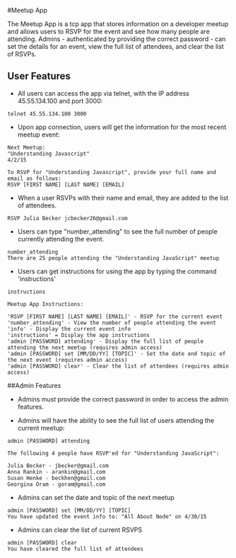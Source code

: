 #Meetup App

The Meetup App is a tcp app that stores information on a developer meetup and allows users to RSVP for the event and see how many people are attending. Admins - authenticated by providing the correct password - can set the details for an event, view the full list of attendees, and clear the list of RSVPs.

## User Features

* All users can access the app via telnet, with the IP address 45.55.134.100 and port 3000:

```node
telnet 45.55.134.100 3000
```

* Upon app connection, users will get the information for the most recent meetup event:

```node
Next Meetup:
"Understanding Javascript"
4/2/15

To RSVP for "Understanding Javascript", provide your full name and email as follows:
RSVP [FIRST NAME] [LAST NAME] [EMAIL]
```

* When a user RSVPs with their name and email, they are added to the list of attendees.

```node
RSVP Julia Becker jcbecker26@gmail.com
```

* Users can type "number_attending" to see the full number of people currently attending the event.

```node
number_attending
There are 25 people attending the "Understanding JavaScript" meetup
```

* Users can get instructions for using the app by typing the command 'instructions'

```node
instructions

Meetup App Instructions:

'RSVP [FIRST NAME] [LAST NAME] [EMAIL]' - RSVP for the current event
'number_attending' - View the number of people attending the event
'info' - Display the current event info
'instructions' = Display the app instructions
'admin [PASSWORD] attending' - Display the full list of people attending the next meetup (requires admin access)
'admin [PASSWORD] set [MM/DD/YY] [TOPIC]' - Set the date and topic of the next event (requires admin access)
'admin [PASSWORD] clear' - Clear the list of attendees (requires admin access)
```

##Admin Features

* Admins must provide the correct password in order to access the admin features.

* Admins will have the ability to see the full list of users attending the current meetup:

```node
admin [PASSWORD] attending

The following 4 people have RSVP'ed for "Understanding JavaScript":

Julia Becker - jbecker@gmail.com
Anna Rankin - arankin@gmail.com
Susan Henke - beckhen@gmail.com
Georgina Oram - goram@gmail.com
```

* Admins can set the date and topic of the next meetup

```node
admin [PASSWORD] set [MM/DD/YY] [TOPIC]
You have updated the event info to: "All About Node" on 4/30/15
```

* Admins can clear the list of current RSVPS

```node
admin [PASSWORD] clear
You have cleared the full list of attendees
```
